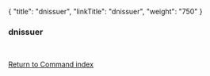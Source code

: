 {
    "title": "dnissuer",
    "linkTitle": "dnissuer",
    "weight": "750"
}<span id="dnissuer"></span>

### dnissuer

 

[Return to Command index](../../)

 
